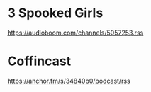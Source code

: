 # 3 Spooked Girls
https://audioboom.com/channels/5057253.rss
# Coffincast
https://anchor.fm/s/34840b0/podcast/rss
